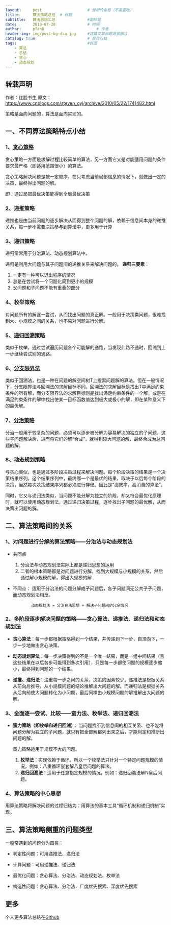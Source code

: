 ```yaml
---
layout:     post   				    # 使用的布局（不需要改）
title:      算法策略总结	# 标题 
subtitle:   算法思想汇总				#副标题
date:       2019-07-20 				# 时间
author:     pfan8 						# 作者
header-img: img/post-bg-dsa.jpg 	#这篇文章标题背景图片
catalog: true 						# 是否归档
tags:								#标签
    - 算法
    - 总结
    - 贪心
    - 动态规划
---
```


## 转载声明
作者：红脸书生
原文：https://www.cnblogs.com/steven_oyj/archive/2010/05/22/1741482.html

策略是面向问题的，算法是面向实现的。

## 一、不同算法策略特点小结
### 1、[贪心策略](https://www.cnblogs.com/steven_oyj/archive/2010/05/22/1741375.html)
贪心策略一方面是求解过程比较简单的算法，另一方面它又是对能适用问题的条件要求最严格（即适用范围很小）的算法。

贪心策略解决问题是按一定顺序，在只考虑当前局部信息的情况下，就做出一定的决策，最终得出问题的解。

即：通过局部最优决策能得到全局最优决策

### 2、递推策略
递推也是由当前问题的逐步解决从而得到整个问题的解，依赖于信息间本身的递推关系，每一步不需要决策参与到算法中，更多用于计算

### 3、递归策略
递归常常用于分治算法、动态规划算法中。

递归是利用大问题与其子问题间的递推关系来解决问题的。
**递归三要素**：
1. 一定有一种可以退出程序的情况
2. 总是在尝试将一个问题化简到更小的规模
3. 父问题和子问题不能有重叠的部分


### 4、枚举策略
对问题所有的解逐一尝试，从而找出问题的真正解。一般用于决策类问题，很难找到大、小规模之间的关系，也不易对问题进行分解。

### 5、[递归回溯策略](https://www.cnblogs.com/steven_oyj/archive/2010/05/22/1741376.html)
类似于枚举，通过尝试遍历问题各个可能解的通路，当发现此路不通时，回溯到上一步继续尝试别的通路。

### 6、[分支限界法](https://www.cnblogs.com/steven_oyj/archive/2010/05/22/1741378.html)
类似于回溯法，也是一种在问题的解空间树T上搜索问题解的算法。但在一般情况下，分支限界法与回溯法的求解目标不同。回溯法的求解目标是找出T中满足约束条件的所有解，而分支限界法的求解目标则是找出满足约束条件的一个解，或是在满足约束条件的解中找出使某一目标函数值达到极大或极小的解，即在某种意义下的最优解。

### 7、[分治策略](https://www.cnblogs.com/steven_oyj/archive/2010/05/22/1741370.html)
分治一般用于较复杂的问题，必须可以逐步被分解为容易解决的独立的子问题，这些子问题解决后，进而将它们的解“合成”，就得到较大问题的解，最终合成为总问题的解。

### 8、[动态规划策略](https://www.cnblogs.com/steven_oyj/archive/2010/05/22/1741374.html)
与贪心类似，也是通过多阶段决策过程来解决问题。每个阶段决策的结果是一个决策结果序列，这个结果序列中，最终哪一个是最优的结果，取决于以后每个阶段的决策，当然每次决策结果序列都必须进行存储。因此是“高效率，高消费的算法”。

同时，它又与递归法类似，当问题不能分解为独立的阶段，却又符合最优化原理时，就可以使用动态规划法，通过递归决策过程，逐步找出子问题的最优解，从而决策出问题的解。

## 二、算法策略间的关系
### 1、对问题进行分解的算法策略——分治法与动态规划法
+ 共同点
    1. 分治法与动态规划法实际上都是递归思想的运用
    2. 二者的根本策略都是对问题进行分解，找到大规模与小规模的关系，然后通过解小规模的解，得出大规模的解
+ 不同点：
  适用于分治法的问题分解成子问题后，各子问题间无公共子子问题，而动态规划法相反。

              动态规划法 = 分治算法思想 + 解决子问题间的冗余情况

### 2、多阶段逐步解决问题的策略——贪心算法、递推法、递归法和动态规划法

+ **贪心算法**：每一步都根据策略得到一个结果，并传递到下一步，自顶向下，一步一步地做出贪心决策。

+ **动态规划算法**：每一步决策得到的不是一个唯一结果，而是一组中间结果（且这些结果在以后各步可能得到多次引用），只是每一步都使问题的规模逐步缩小，最终得到问题的一个结果。

+ **递推、递归法**：注重每一步之间的关系，决策的因素较少。递推法是根据关系从前向后推导，从小规模问题的结论推解出大问题的解。而递归法是根据关系从后向前使大问题转化为小问题，最后同样由小规模问题的解推解出大问题的解。

### 3、全面逐一尝试、比较——蛮力法、枚举法、递归回溯法
+ **蛮力策略（即枚举和递归回溯）**：
  当问题找不到信息间的相互关系、也不能将问题分解为独立的子问题，就只有把全部解都列出来之后，才能判定和推断出问题的解。

  蛮力策略适用于规模不大的问题。

  1. **枚举法**：实现依赖于循环。所以一个枚举法只针对一个特定问题规模的情况，例如：八重循环嵌套解八皇后问题的算法。
  2. **递归回溯法**：适用于任意指定规模的情况，例如：递归回溯法解N皇后问题。

### 4、算法策略的中心思想
用算法策略将解决问题的过程归结为：用算法的基本工具“循环机制和递归机制”实现。

 

## 三、算法策略侧重的问题类型
一般常遇到的问题分为四类：
+ 判定性问题：可用递推法、递归法

+ 计算问题：可用递推法、递归法

+ 最优化问题：贪心算法、分治法、动态规划法、枚举法

+ 构造性问题：贪心算法、分治法、广度优先搜索、深度优先搜索

## 更多
个人更多算法总结在[Github](https://github.com/pfan8/LeetCode)